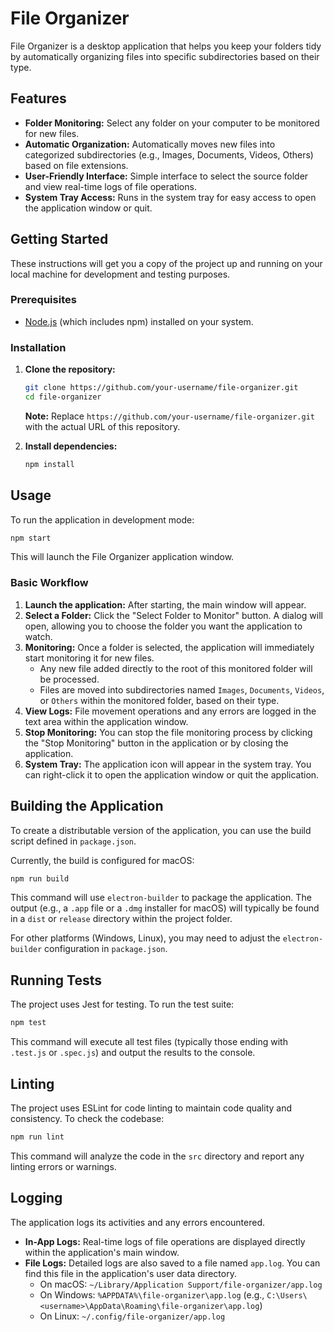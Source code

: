 # File Organizer

File Organizer is a desktop application that helps you keep your folders tidy by automatically organizing files into specific subdirectories based on their type.

## Features

*   **Folder Monitoring:** Select any folder on your computer to be monitored for new files.
*   **Automatic Organization:** Automatically moves new files into categorized subdirectories (e.g., Images, Documents, Videos, Others) based on file extensions.
*   **User-Friendly Interface:** Simple interface to select the source folder and view real-time logs of file operations.
*   **System Tray Access:** Runs in the system tray for easy access to open the application window or quit.

## Getting Started

These instructions will get you a copy of the project up and running on your local machine for development and testing purposes.

### Prerequisites

*   [Node.js](https://nodejs.org/) (which includes npm) installed on your system.

### Installation

1.  **Clone the repository:**
    ```bash
    git clone https://github.com/your-username/file-organizer.git
    cd file-organizer
    ```
    **Note:** Replace `https://github.com/your-username/file-organizer.git` with the actual URL of this repository.

2.  **Install dependencies:**
    ```bash
    npm install
    ```

## Usage

To run the application in development mode:

```bash
npm start
```

This will launch the File Organizer application window.

### Basic Workflow

1.  **Launch the application:** After starting, the main window will appear.
2.  **Select a Folder:** Click the "Select Folder to Monitor" button. A dialog will open, allowing you to choose the folder you want the application to watch.
3.  **Monitoring:** Once a folder is selected, the application will immediately start monitoring it for new files.
    *   Any new file added directly to the root of this monitored folder will be processed.
    *   Files are moved into subdirectories named `Images`, `Documents`, `Videos`, or `Others` within the monitored folder, based on their type.
4.  **View Logs:** File movement operations and any errors are logged in the text area within the application window.
5.  **Stop Monitoring:** You can stop the file monitoring process by clicking the "Stop Monitoring" button in the application or by closing the application.
6.  **System Tray:** The application icon will appear in the system tray. You can right-click it to open the application window or quit the application.

## Building the Application

To create a distributable version of the application, you can use the build script defined in `package.json`.

Currently, the build is configured for macOS:

```bash
npm run build
```

This command will use `electron-builder` to package the application. The output (e.g., a `.app` file or a `.dmg` installer for macOS) will typically be found in a `dist` or `release` directory within the project folder.

For other platforms (Windows, Linux), you may need to adjust the `electron-builder` configuration in `package.json`.

## Running Tests

The project uses Jest for testing. To run the test suite:

```bash
npm test
```

This command will execute all test files (typically those ending with `.test.js` or `.spec.js`) and output the results to the console.

## Linting

The project uses ESLint for code linting to maintain code quality and consistency. To check the codebase:

```bash
npm run lint
```

This command will analyze the code in the `src` directory and report any linting errors or warnings.

## Logging

The application logs its activities and any errors encountered.
*   **In-App Logs:** Real-time logs of file operations are displayed directly within the application's main window.
*   **File Logs:** Detailed logs are also saved to a file named `app.log`. You can find this file in the application's user data directory.
    *   On macOS: `~/Library/Application Support/file-organizer/app.log`
    *   On Windows: `%APPDATA%\file-organizer\app.log` (e.g., `C:\Users\<username>\AppData\Roaming\file-organizer\app.log`)
    *   On Linux: `~/.config/file-organizer/app.log`
